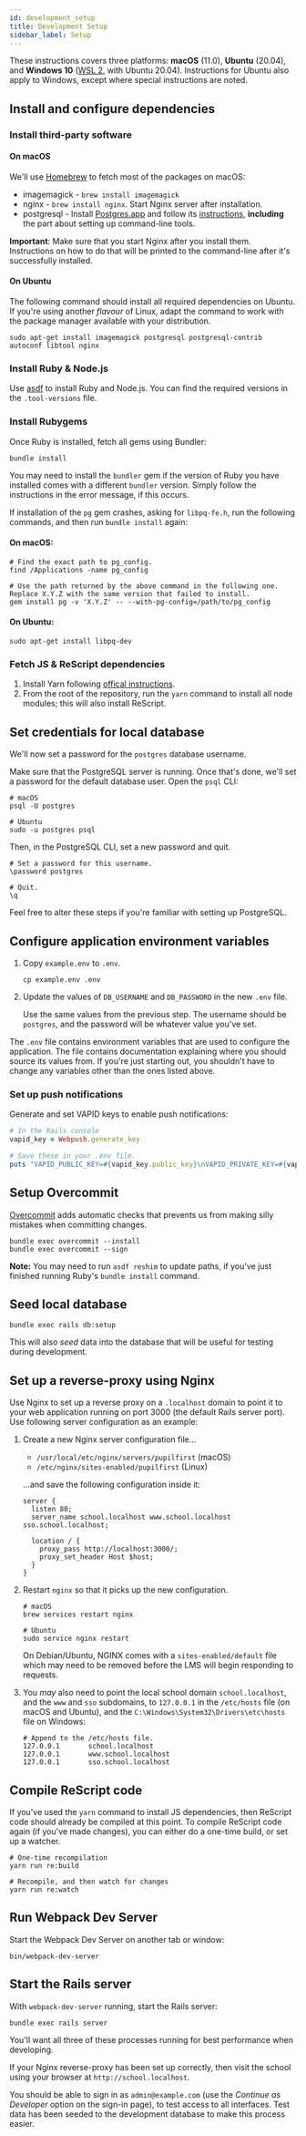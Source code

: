 ```yaml
---
id: development_setup
title: Development Setup
sidebar_label: Setup
---
```


These instructions covers three platforms: **macOS** (11.0), **Ubuntu** (20.04), and **Windows 10**
([WSL 2](https://docs.microsoft.com/en-us/windows/wsl/install-win10#update-to-wsl-2), with Ubuntu 20.04). Instructions
for Ubuntu also apply to Windows, except where special instructions are noted.

## Install and configure dependencies

### Install third-party software

#### On macOS

We'll use [Homebrew](https://brew.sh/) to fetch most of the packages on macOS:

- imagemagick - `brew install imagemagick`
- nginx - `brew install nginx`. Start Nginx server after installation.
- postgresql - Install [Postgres.app](http://postgresapp.com) and follow its
  [instructions](https://postgresapp.com/documentation/install.html), **including** the part about setting up
  command-line tools.

**Important**: Make sure that you start Nginx after you install them. Instructions on how to do that will
be printed to the command-line after it's successfully installed.

#### On Ubuntu

The following command should install all required dependencies on Ubuntu. If you're using another _flavour_ of Linux,
adapt the command to work with the package manager available with your distribution.

    sudo apt-get install imagemagick postgresql postgresql-contrib autoconf libtool nginx

### Install Ruby & Node.js

Use [asdf](https://asdf-vm.com/) to install Ruby and Node.js. You can find the required versions in the `.tool-versions` file.

### Install Rubygems

Once Ruby is installed, fetch all gems using Bundler:

    bundle install

You may need to install the `bundler` gem if the version of Ruby you have installed comes with a different `bundler`
version. Simply follow the instructions in the error message, if this occurs.

If installation of the `pg` gem crashes, asking for `libpq-fe.h`, run the following commands, and then run `bundle install` again:

#### On macOS:

    # Find the exact path to pg_config.
    find /Applications -name pg_config

    # Use the path returned by the above command in the following one. Replace X.Y.Z with the same version that failed to install.
    gem install pg -v 'X.Y.Z' -- --with-pg-config=/path/to/pg_config

#### On Ubuntu:

    sudo apt-get install libpq-dev

### Fetch JS & ReScript dependencies

1. Install Yarn following [offical instructions](https://yarnpkg.com/en/docs/install).
2. From the root of the repository, run the `yarn` command to install all node modules; this will also install ReScript.

## Set credentials for local database

We'll now set a password for the `postgres` database username.

Make sure that the PostgreSQL server is running. Once that's done, we'll set a password for the
default database user. Open the `psql` CLI:

    # macOS
    psql -U postgres

    # Ubuntu
    sudo -u postgres psql

Then, in the PostgreSQL CLI, set a new password and quit.

    # Set a password for this username.
    \password postgres

    # Quit.
    \q

Feel free to alter these steps if you're familiar with setting up PostgreSQL.

## Configure application environment variables

1. Copy `example.env` to `.env`.

   ```
   cp example.env .env
   ```

2. Update the values of `DB_USERNAME` and `DB_PASSWORD` in the new `.env` file.

   Use the same values from the previous step. The username should be `postgres`, and the password will be whatever value you've set.

The `.env` file contains environment variables that are used to configure the application. The file contains documentation explaining where you should source its values from. If you're just starting out, you shouldn't have to change any variables other than the ones listed above.

### Set up push notifications

Generate and set VAPID keys to enable push notifications:

```ruby
# In the Rails console
vapid_key = Webpush.generate_key

# Save these in your .env file.
puts "VAPID_PUBLIC_KEY=#{vapid_key.public_key}\nVAPID_PRIVATE_KEY=#{vapid_key.private_key}"
```

## Setup Overcommit

[Overcommit](https://github.com/sds/overcommit) adds automatic checks that prevents us from making silly mistakes when
committing changes.

    bundle exec overcommit --install
    bundle exec overcommit --sign

**Note:** You may need to run `asdf reshim` to update paths, if you've just finished running Ruby's `bundle install` command.

## Seed local database

    bundle exec rails db:setup

This will also _seed_ data into the database that will be useful for testing during development.

## Set up a reverse-proxy using Nginx

Use Nginx to set up a reverse proxy on a `.localhost` domain to point it to your web application running on port 3000
(the default Rails server port). Use following server configuration as an example:

1. Create a new Nginx server configuration file...

   - `/usr/local/etc/nginx/servers/pupilfirst` (macOS)
   - `/etc/nginx/sites-enabled/pupilfirst` (Linux)

   ...and save the following configuration inside it:

   ```
   server {
     listen 80;
     server_name school.localhost www.school.localhost sso.school.localhost;

     location / {
       proxy_pass http://localhost:3000/;
       proxy_set_header Host $host;
     }
   }
   ```

2. Restart `nginx` so that it picks up the new configuration.

   ```
   # macOS
   brew services restart nginx

   # Ubuntu
   sudo service nginx restart
   ```

   On Debian/Ubuntu, NGINX comes with a `sites-enabled/default` file which may need to be removed before
   the LMS will begin responding to requests.

3. You _may_ also need to point the local school domain `school.localhost`, and the `www` and `sso` subdomains, to
   `127.0.0.1` in the `/etc/hosts` file (on macOS and Ubuntu), and the `C:\Windows\System32\Drivers\etc\hosts` file on Windows:

   ```
   # Append to the /etc/hosts file.
   127.0.0.1       school.localhost
   127.0.0.1       www.school.localhost
   127.0.0.1       sso.school.localhost
   ```

## Compile ReScript code

If you've used the `yarn` command to install JS dependencies, then ReScript code should already be compiled at this
point. To compile ReScript code again (if you've made changes), you can either do a one-time build, or set up a watcher.

    # One-time recompilation
    yarn run re:build

    # Recompile, and then watch for changes
    yarn run re:watch

## Run Webpack Dev Server

Start the Webpack Dev Server on another tab or window:

    bin/webpack-dev-server

## Start the Rails server

With `webpack-dev-server` running, start the Rails server:

    bundle exec rails server

You'll want all three of these processes running for best performance when developing.

If your Nginx reverse-proxy has been set up correctly, then visit the school using your browser at
`http://school.localhost`.

You should be able to sign in as `admin@example.com` (use the _Continue as Developer_ option on the sign-in page), to
test access to all interfaces. Test data has been seeded to the development database to make this process easier.
